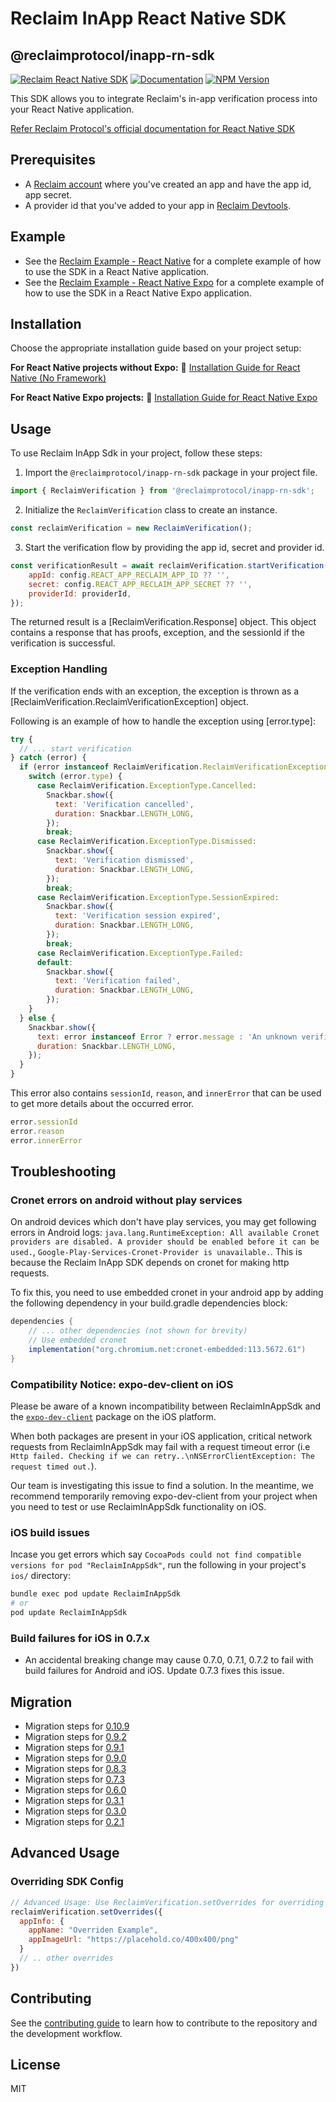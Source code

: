 # Reclaim InApp React Native SDK

## @reclaimprotocol/inapp-rn-sdk

[![Reclaim React Native SDK](https://img.shields.io/github/v/tag/reclaimprotocol/reclaim-inapp-reactnative-sdk.svg)](https://github.com/reclaimprotocol/reclaim-inapp-reactnative-sdk)
[![Documentation](https://img.shields.io/badge/read_the-docs-blue.svg)](https://docs.reclaimprotocol.org/inapp-sdks/react-native)
[![NPM Version](https://img.shields.io/npm/v/%40reclaimprotocol%2Finapp-rn-sdk.svg)](https://www.npmjs.com/package/@reclaimprotocol/inapp-rn-sdk)

This SDK allows you to integrate Reclaim's in-app verification process into your React Native application.

[Refer Reclaim Protocol's official documentation for React Native SDK](https://docs.reclaimprotocol.org/inapp-sdks/react-native)

## Prerequisites

- A [Reclaim account](https://dev.reclaimprotocol.org/explore) where you've created an app and have the app id, app secret.
- A provider id that you've added to your app in [Reclaim Devtools](https://dev.reclaimprotocol.org/explore).

## Example

- See the [Reclaim Example - React Native](samples/example_new_arch/README.md) for a complete example of how to use the SDK in a React Native application.
- See the [Reclaim Example - React Native Expo](samples/example_expo/README.md) for a complete example of how to use the SDK in a React Native Expo application.

## Installation

Choose the appropriate installation guide based on your project setup:

**For React Native projects without Expo:**
📖 [Installation Guide for React Native (No Framework)](documentation/install-no-framework.md)

**For React Native Expo projects:**
📖 [Installation Guide for React Native Expo](documentation/install-expo.md)

## Usage

To use Reclaim InApp Sdk in your project, follow these steps:

1. Import the `@reclaimprotocol/inapp-rn-sdk` package in your project file.

```js
import { ReclaimVerification } from '@reclaimprotocol/inapp-rn-sdk';
```

2. Initialize the `ReclaimVerification` class to create an instance.

```js
const reclaimVerification = new ReclaimVerification();
```

3. Start the verification flow by providing the app id, secret and provider id.

```js
const verificationResult = await reclaimVerification.startVerification({
    appId: config.REACT_APP_RECLAIM_APP_ID ?? '',
    secret: config.REACT_APP_RECLAIM_APP_SECRET ?? '',
    providerId: providerId,
});
```

The returned result is a [ReclaimVerification.Response] object. This object contains a response that has proofs, exception, and the sessionId if the verification is successful.

### Exception Handling

If the verification ends with an exception, the exception is thrown as a [ReclaimVerification.ReclaimVerificationException] object.

Following is an example of how to handle the exception using [error.type]:

```js
try {
  // ... start verification
} catch (error) {
  if (error instanceof ReclaimVerification.ReclaimVerificationException) {
    switch (error.type) {
      case ReclaimVerification.ExceptionType.Cancelled:
        Snackbar.show({
          text: 'Verification cancelled',
          duration: Snackbar.LENGTH_LONG,
        });
        break;
      case ReclaimVerification.ExceptionType.Dismissed:
        Snackbar.show({
          text: 'Verification dismissed',
          duration: Snackbar.LENGTH_LONG,
        });
        break;
      case ReclaimVerification.ExceptionType.SessionExpired:
        Snackbar.show({
          text: 'Verification session expired',
          duration: Snackbar.LENGTH_LONG,
        });
        break;
      case ReclaimVerification.ExceptionType.Failed:
      default:
        Snackbar.show({
          text: 'Verification failed',
          duration: Snackbar.LENGTH_LONG,
        });
    }
  } else {
    Snackbar.show({
      text: error instanceof Error ? error.message : 'An unknown verification error occurred',
      duration: Snackbar.LENGTH_LONG,
    });
  }
}
```

This error also contains `sessionId`, `reason`, and `innerError` that can be used to get more details about the occurred error.

```js
error.sessionId
error.reason
error.innerError
```

## Troubleshooting

### Cronet errors on android without play services

On android devices which don't have play services, you may get following errors in Android logs: `java.lang.RuntimeException: All available Cronet providers are disabled. A provider should be enabled before it can be used.`, `Google-Play-Services-Cronet-Provider is unavailable.`. This is because the Reclaim InApp SDK depends on cronet for making http requests.

To fix this, you need to use embedded cronet in your android app by adding the following dependency in your build.gradle dependencies block: 

```gradle
dependencies {
    // ... other dependencies (not shown for brevity)
    // Use embedded cronet
    implementation("org.chromium.net:cronet-embedded:113.5672.61")
}
```

### Compatibility Notice: expo-dev-client on iOS

Please be aware of a known incompatibility between ReclaimInAppSdk and the [`expo-dev-client`](https://www.npmjs.com/package/expo-dev-client) package on the iOS platform.

When both packages are present in your iOS application, critical network requests from ReclaimInAppSdk may fail with a request timeout error (i.e `Http failed. Checking if we can retry..\nNSErrorClientException: The request timed out.`).

Our team is investigating this issue to find a solution. In the meantime, we recommend temporarily removing expo-dev-client from your project when you need to test or use ReclaimInAppSdk functionality on iOS.

### iOS build issues

Incase you get errors which say `CocoaPods could not find compatible versions for pod "ReclaimInAppSdk"`, run the following in your project's `ios/` directory:

```sh
bundle exec pod update ReclaimInAppSdk
# or
pod update ReclaimInAppSdk
```

### Build failures for iOS in 0.7.x

- An accidental breaking change may cause 0.7.0, 0.7.1, 0.7.2 to fail with build failures for Android and iOS. Update 0.7.3 fixes this issue.

## Migration

- Migration steps for [0.10.9](https://github.com/reclaimprotocol/reclaim-inapp-reactnative-sdk/blob/main/documentation/migration.md#0109)
- Migration steps for [0.9.2](https://github.com/reclaimprotocol/reclaim-inapp-reactnative-sdk/blob/main/documentation/migration.md#092)
- Migration steps for [0.9.1](https://github.com/reclaimprotocol/reclaim-inapp-reactnative-sdk/blob/main/documentation/migration.md#091)
- Migration steps for [0.9.0](https://github.com/reclaimprotocol/reclaim-inapp-reactnative-sdk/blob/main/documentation/migration.md#090)
- Migration steps for [0.8.3](https://github.com/reclaimprotocol/reclaim-inapp-reactnative-sdk/blob/main/documentation/migration.md#083)
- Migration steps for [0.7.3](https://github.com/reclaimprotocol/reclaim-inapp-reactnative-sdk/blob/main/documentation/migration.md#073)
- Migration steps for [0.6.0](https://github.com/reclaimprotocol/reclaim-inapp-reactnative-sdk/blob/main/documentation/migration.md#060)
- Migration steps for [0.3.1](https://github.com/reclaimprotocol/reclaim-inapp-reactnative-sdk/blob/main/documentation/migration.md#031)
- Migration steps for [0.3.0](https://github.com/reclaimprotocol/reclaim-inapp-reactnative-sdk/blob/main/documentation/migration.md#030)
- Migration steps for [0.2.1](https://github.com/reclaimprotocol/reclaim-inapp-reactnative-sdk/blob/main/documentation/migration.md#021)

## Advanced Usage

### Overriding SDK Config

```js
// Advanced Usage: Use ReclaimVerification.setOverrides for overriding sdk
reclaimVerification.setOverrides({
  appInfo: {
    appName: "Overriden Example",
    appImageUrl: "https://placehold.co/400x400/png"
  }
  // .. other overrides
})
```

## Contributing

See the [contributing guide](CONTRIBUTING.md) to learn how to contribute to the repository and the development workflow.

## License

MIT
